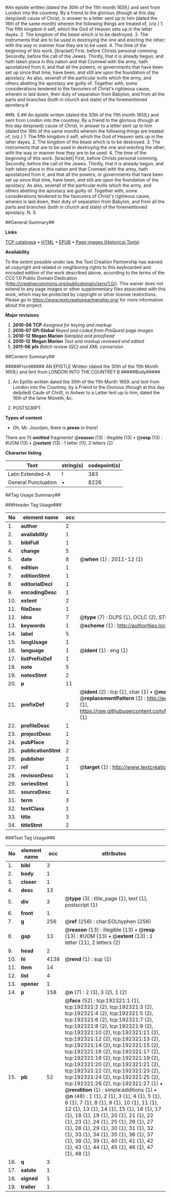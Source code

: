 #An epistle written (dated the 30th of the 11th month 1659,) and sent from London into the countrey. By a friend to the glorious (though at this day despised) cause of Christ, in answer to a letter sent up to him (dated the 16th of the same month) wherein the following things are treated of, (viz.) 1. The fifth kingdom it self, which the God of Heaven sets up in the latter dayes. 2. The kingdom of the beast which is to be destroyed. 3. The instruments that are to be used in destroying the one and erecting the other; with the way or manner how they are to be used. 4. The time of the beginning of this work. [bracket] First, before Christs personal comming. Secondly, before the call of the Jewes. Thirdly, that it is already begun, and hath taken place in this nation and that Cromwel with the army, hath apostatized from it, and that all the powers, or governments that have been set up since that time, have been, and still are upon the foundation of the apostacy. As also, severall of the particular evills which the army, and others abetting the apostacy are guilty of. Together with, some considerations tendered to the favourers of Christ's righteous cause, wherein is laid down, their duty of separation from Babylon, and from all the parts and branches (both in church and state) of the forementioned apostacy.#

##N. S.##
An epistle written (dated the 30th of the 11th month 1659,) and sent from London into the countrey. By a friend to the glorious (though at this day despised) cause of Christ, in answer to a letter sent up to him (dated the 16th of the same month) wherein the following things are treated of, (viz.) 1. The fifth kingdom it self, which the God of Heaven sets up in the latter dayes. 2. The kingdom of the beast which is to be destroyed. 3. The instruments that are to be used in destroying the one and erecting the other; with the way or manner how they are to be used. 4. The time of the beginning of this work. [bracket] First, before Christs personal comming. Secondly, before the call of the Jewes. Thirdly, that it is already begun, and hath taken place in this nation and that Cromwel with the army, hath apostatized from it, and that all the powers, or governments that have been set up since that time, have been, and still are upon the foundation of the apostacy. As also, severall of the particular evills which the army, and others abetting the apostacy are guilty of. Together with, some considerations tendered to the favourers of Christ's righteous cause, wherein is laid down, their duty of separation from Babylon, and from all the parts and branches (both in church and state) of the forementioned apostacy.
N. S.

##General Summary##

**Links**

[TCP catalogue](http://www.ota.ox.ac.uk/tcp/)  • 
[HTML](http://tei.it.ox.ac.uk/tcp/Texts-HTML/free/B09/B09926.html)  • 
[EPUB](http://tei.it.ox.ac.uk/tcp/Texts-EPUB/free/B09/B09926.epub) • 
[Page images (Historical Texts)](https://historicaltexts.jisc.ac.uk/eebo-124064265e)

**Availability**

To the extent possible under law, the Text Creation Partnership has waived all copyright and related or neighboring rights to this keyboarded and encoded edition of the work described above, according to the terms of the CC0 1.0 Public Domain Dedication (http://creativecommons.org/publicdomain/zero/1.0/). This waiver does not extend to any page images or other supplementary files associated with this work, which may be protected by copyright or other license restrictions. Please go to https://www.textcreationpartnership.org/ for more information about the project.

**Major revisions**

1. __2010-06__ __TCP__ *Assigned for keying and markup*
1. __2010-07__ __SPi Global__ *Keyed and coded from ProQuest page images*
1. __2010-12__ __Megan Marion__ *Sampled and proofread*
1. __2010-12__ __Megan Marion__ *Text and markup reviewed and edited*
1. __2011-06__ __pfs__ *Batch review (QC) and XML conversion*

##Content Summary##

#####Front#####
AN EPISTLE Written (dated the 30th of the 11th Month 1659,) and ſent from LONDON INTO THE COUNTREY.B
#####Body#####

1. An Epiſtle written dated the 30th of the 11th Month 1659. and ſent from London into the Countrey, by a Friend to the Glorious (though at this day deſpiſed) Cauſe of Chriſt, in Anſwer to a Letter ſent up to him, dated the 16th of the ſame Moneth, &c.

1. POSTSCRIPT.

**Types of content**

  * Oh, Mr. Jourdain, there is **prose** in there!

There are 13 **omitted** fragments! 
 @__reason__ (13) : illegible (13)  •  @__resp__ (13) : #UOM (13)  •  @__extent__ (13) : 1 letter (11), 2 letters (2)

**Character listing**


|Text|string(s)|codepoint(s)|
|---|---|---|
|Latin Extended-A|ſ|383|
|General Punctuation|•|8226|

##Tag Usage Summary##

###Header Tag Usage###

|No|element name|occ|attributes|
|---|---|---|---|
|1.|__author__|2||
|2.|__availability__|1||
|3.|__biblFull__|1||
|4.|__change__|5||
|5.|__date__|8| @__when__ (1) : 2011-12 (1)|
|6.|__edition__|1||
|7.|__editionStmt__|1||
|8.|__editorialDecl__|1||
|9.|__encodingDesc__|1||
|10.|__extent__|2||
|11.|__fileDesc__|1||
|12.|__idno__|7| @__type__ (7) : DLPS (1), OCLC (2), STC (2), EEBO-CITATION (1), VID (1)|
|13.|__keywords__|1| @__scheme__ (1) : http://authorities.loc.gov/ (1)|
|14.|__label__|5||
|15.|__langUsage__|1||
|16.|__language__|1| @__ident__ (1) : eng (1)|
|17.|__listPrefixDef__|1||
|18.|__note__|5||
|19.|__notesStmt__|2||
|20.|__p__|11||
|21.|__prefixDef__|2| @__ident__ (2) : tcp (1), char (1)  •  @__matchPattern__ (2) : ([0-9\-]+):([0-9IVX]+) (1), (.+) (1)  •  @__replacementPattern__ (2) : http://eebo.chadwyck.com/downloadtiff?vid=$1&page=$2 (1), https://raw.githubusercontent.com/textcreationpartnership/Texts/master/tcpchars.xml#$1 (1)|
|22.|__profileDesc__|1||
|23.|__projectDesc__|1||
|24.|__pubPlace__|2||
|25.|__publicationStmt__|2||
|26.|__publisher__|2||
|27.|__ref__|1| @__target__ (1) : http://www.textcreationpartnership.org/docs/. (1)|
|28.|__revisionDesc__|1||
|29.|__seriesStmt__|1||
|30.|__sourceDesc__|1||
|31.|__term__|3||
|32.|__textClass__|1||
|33.|__title__|3||
|34.|__titleStmt__|2||


###Text Tag Usage###

|No|element name|occ|attributes|
|---|---|---|---|
|1.|__bibl__|3||
|2.|__body__|1||
|3.|__closer__|1||
|4.|__desc__|13||
|5.|__div__|3| @__type__ (3) : title_page (1), text (1), postscript (1)|
|6.|__front__|1||
|7.|__g__|256| @__ref__ (256) : char:EOLhyphen (256)|
|8.|__gap__|13| @__reason__ (13) : illegible (13)  •  @__resp__ (13) : #UOM (13)  •  @__extent__ (13) : 1 letter (11), 2 letters (2)|
|9.|__head__|2||
|10.|__hi__|4138| @__rend__ (1) : sup (1)|
|11.|__item__|14||
|12.|__list__|4||
|13.|__opener__|1||
|14.|__p__|158| @__n__ (7) : 2 (3), 3 (2), 1 (2)|
|15.|__pb__|52| @__facs__ (52) : tcp:192321:1 (1), tcp:192321:2 (2), tcp:192321:3 (2), tcp:192321:4 (2), tcp:192321:5 (2), tcp:192321:6 (2), tcp:192321:7 (2), tcp:192321:8 (2), tcp:192321:9 (2), tcp:192321:10 (2), tcp:192321:11 (2), tcp:192321:12 (2), tcp:192321:13 (2), tcp:192321:14 (2), tcp:192321:15 (2), tcp:192321:16 (2), tcp:192321:17 (2), tcp:192321:18 (2), tcp:192321:19 (2), tcp:192321:20 (2), tcp:192321:21 (2), tcp:192321:22 (2), tcp:192321:23 (2), tcp:192321:24 (2), tcp:192321:25 (2), tcp:192321:26 (2), tcp:192321:27 (1)  •  @__rendition__ (1) : simple:additions (1)  •  @__n__ (48) : 1 (1), 2 (1), 3 (1), 4 (1), 5 (1), 6 (1), 7 (1), 8 (1), 9 (1), 10 (1), 11 (1), 12 (1), 13 (1), 14 (1), 15 (1), 16 (1), 17 (1), 18 (1), 19 (1), 20 (1), 21 (1), 22 (1), 23 (1), 24 (1), 25 (1), 26 (1), 27 (1), 28 (1), 29 (1), 30 (1), 31 (1), 32 (1), 33 (1), 34 (1), 35 (1), 36 (1), 37 (1), 38 (1), 39 (1), 40 (1), 41 (1), 42 (1), 43 (1), 44 (1), 45 (1), 46 (1), 47 (1), 48 (1)|
|16.|__q__|3||
|17.|__salute__|1||
|18.|__signed__|1||
|19.|__trailer__|1||
